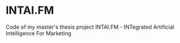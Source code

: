 # INTAI.FM
Code of my master's thesis project INTAI.FM - INTegrated Artificial Intelligence For Marketing
